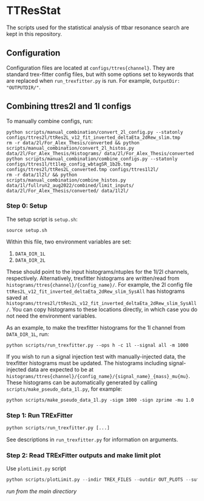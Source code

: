# TTResStat
The scripts used for the statistical analysis of ttbar resonance search are kept in this repository.


## Configuration
Configuration files are located at `configs/ttres{channel}`. They are standard trex-fitter config files, but with some options set to keywords that are replaced when `run_trexfitter.py` is run. For example, `OutputDir: "OUTPUTDIR/"`. 

## Combining ttres2l and 1l configs
To manually combine configs, run: 

```
python scripts/manual_combination/convert_2l_config.py --statonly configs/ttres2l/ttRes2L_v12_fit_inverted_deltaEta_2dRew_slim.tmp
rm -r data/2l/For_Alex_Thesis/converted && python scripts/manual_combination/convert_2l_histos.py data/2l/For_Alex_Thesis/Histograms/ data/2l/For_Alex_Thesis/converted
python scripts/manual_combination/combine_configs.py --statonly configs/ttres1l/tt1lep_config_wbtagSR_1b2b.tmp configs/ttres2l/ttRes2L_converted.tmp configs/ttres1l2l/
rm -r data/1l2l/ && python scripts/manual_combination/combine_histos.py data/1l/fullrun2_aug2022/combined/limit_inputs/ data/2l/For_Alex_Thesis/converted/ data/1l2l/

```

### Step 0: Setup

The setup script is `setup.sh`:
```
source setup.sh
```

Within this file, two environment variables are set:

1. `DATA_DIR_1L`
2. `DATA_DIR_2L` 

These should point to the input histograms/ntuples for the 1l/2l channels, respectively. Alternatively, trexfitter histograms are written/read from `histograms/ttres{channel}/{config_name}/`. For example, the 2l config file `ttRes2L_v12_fit_inverted_deltaEta_2dRew_slim_SysAll` has histograms saved at `histograms/ttres2l/ttRes2L_v12_fit_inverted_deltaEta_2dRew_slim_SysAll/`. You can copy histograms to these locations directly, in which case you do not need the environment variables. 

As an example, to make the trexfitter histograms for the 1l channel from `DATA_DIR_1L`, run:
```
python scripts/run_trexfitter.py --ops h -c 1l --signal all -m 1000
```

If you wish to run a signal injection test with manually-injected data, the trexfitter histograms must be updated. The histograms including signal-injected data are expected to be at `histograms/ttres{channel}/{config_name}/{signal_name}_{mass}_mu{mu}`. These histograms can be automatically generated by calling `scripts/make_pseudo_data_1l.py`, for example:

```
python scripts/make_pseudo_data_1l.py -sigm 1000 -sign zprime -mu 1.0
```


### 
### Step 1: Run TRExFitter
```python
python scripts/run_trexfitter.py [...]
```
See descriptions in `run_trexfitter.py` for information on arguments.


### Step 2: Read TRExFitter outputs and make limit plot
Use `plotLimit.py` script
```python
python scripts/plotLimit.py --indir TREX_FILES --outdir OUT_PLOTS --suff SUFFIX
```
_run from the main directiory_
